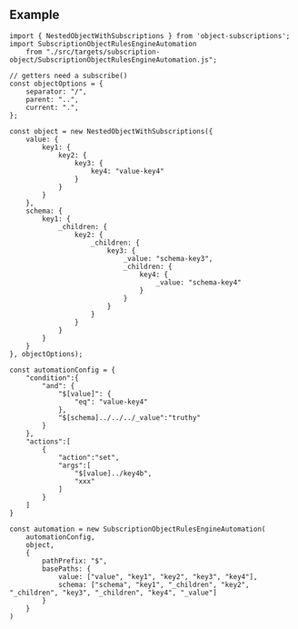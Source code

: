 
## Example

    
    import { NestedObjectWithSubscriptions } from 'object-subscriptions';
    import SubscriptionObjectRulesEngineAutomation
        from "./src/targets/subscription-object/SubscriptionObjectRulesEngineAutomation.js";
    
    // getters need a subscribe()
    const objectOptions = {
        separator: "/",
        parent: "..",
        current: ".",
    };
    
    const object = new NestedObjectWithSubscriptions({
        value: {
            key1: {
                key2: {
                    key3: {
                        key4: "value-key4"
                    }
                }
            }
        },
        schema: {
            key1: {
                _children: {
                    key2: {
                        _children: {
                            key3: {
                                _value: "schema-key3",
                                _children: {
                                    key4: {
                                        _value: "schema-key4"
                                    }
                                }
                            }
                        }
                    }
                }
            }
        }
    }, objectOptions);
    
    const automationConfig = {
        "condition":{
            "and": {
                "$[value]": {
                    "eq": "value-key4"
                },
                "$[schema]../../../_value":"truthy"
            }
        },
        "actions":[
            {
                "action":"set",
                "args":[
                    "$[value]../key4b",
                    "xxx"
                ]
            }
        ]
    }
    
    const automation = new SubscriptionObjectRulesEngineAutomation(
        automationConfig,
        object,
        {
            pathPrefix: "$",
            basePaths: {
                value: ["value", "key1", "key2", "key3", "key4"],
                schema: ["schema", "key1", "_children", "key2", "_children", "key3", "_children", "key4", "_value"]
            }
        }
    )